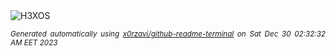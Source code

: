 <div align="justify">
<picture>
    <source media="(prefers-color-scheme: dark)" srcset="https://i.ibb.co/hypXy9M/output-gif.gif">
    <source media="(prefers-color-scheme: light)" srcset="https://i.ibb.co/hypXy9M/output-gif.gif">
    <img alt="H3XOS" src="https://i.ibb.co/hypXy9M/output-gif.gif">
</picture>

<sub><i>Generated automatically using [x0rzavi/github-readme-terminal](https://github.com/x0rzavi/github-readme-terminal) on Sat Dec 30 02:32:32 AM EET 2023</i></sub>
</div>
